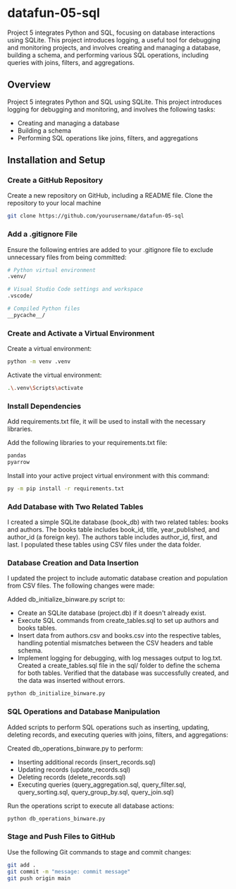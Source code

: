 # datafun-05-sql
Project 5 integrates Python and SQL, focusing on database interactions using SQLite. This project introduces logging, a useful tool for debugging and monitoring projects, and involves creating and managing a database, building a schema, and performing various SQL operations, including queries with joins, filters, and aggregations.

## Overview

Project 5 integrates Python and SQL using SQLite. This project introduces logging for debugging and monitoring, and involves the following tasks:
   - Creating and managing a database
   - Building a schema
   - Performing SQL operations like joins, filters, and aggregations

## Installation and Setup

### Create a GitHub Repository

Create a new repository on GitHub, including a README file.
Clone the repository to your local machine

```bash
git clone https://github.com/yourusername/datafun-05-sql
```

### Add a .gitignore File

Ensure the following entries are added to your .gitignore file to exclude unnecessary files from being committed:

```bash
# Python virtual environment
.venv/

# Visual Studio Code settings and workspace
.vscode/

# Compiled Python files
__pycache__/
```

### Create and Activate a Virtual Environment

Create a virtual environment:

```bash
python -m venv .venv
```

Activate the virtual environment:

```bash
.\.venv\Scripts\activate
```

### Install Dependencies

Add requirements.txt file, it will be used to install with the necessary libraries.

Add the following libraries to your requirements.txt file:

```bash
pandas
pyarrow
```

Install into your active project virtual environment with this command:

```bash
py -m pip install -r requirements.txt
```
### Add Database with Two Related Tables

I created a simple SQLite database (book_db) with two related tables: books and authors. The books table includes book_id, title, year_published, and author_id (a foreign key). The authors table includes author_id, first, and last. I populated these tables using CSV files under the data folder. 


### Database Creation and Data Insertion

I updated the project to include automatic database creation and population from CSV files. The following changes were made:

Added db_initialize_binware.py script to:
   - Create an SQLite database (project.db) if it doesn't already exist.
   - Execute SQL commands from create_tables.sql to set up authors and books tables.
   - Insert data from authors.csv and books.csv into the respective tables, handling potential mismatches between the CSV headers and table schema.
   - Implement logging for debugging, with log messages output to log.txt.
Created a create_tables.sql file in the sql/ folder to define the schema for both tables.
Verified that the database was successfully created, and the data was inserted without errors.

```bash
python db_initialize_binware.py
```
### SQL Operations and Database Manipulation

Added scripts to perform SQL operations such as inserting, updating, deleting records, and executing queries with joins, filters, and aggregations:

Created db_operations_binware.py to perform:
   - Inserting additional records (insert_records.sql)
   - Updating records (update_records.sql)
   - Deleting records (delete_records.sql)
   - Executing queries (query_aggregation.sql, query_filter.sql, query_sorting.sql, query_group_by.sql, query_join.sql)

Run the operations script to execute all database actions:
```bash
python db_operations_binware.py
```


### Stage and Push Files to GitHub

Use the following Git commands to stage and commit changes:

```bash
git add .
git commit -m "message: commit message"
git push origin main
```
